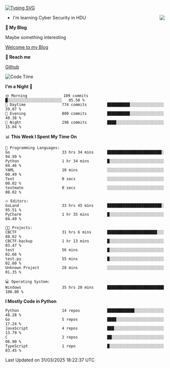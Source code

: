 [![Typing SVG](https://readme-typing-svg.herokuapp.com?font=Fira+Code&pause=1000&random=false&width=450&height=60&lines=Hello+%F0%9F%91%8B%F0%9F%8F%BB;I'm+JBNRZ)](https://git.io/typing-svg)

<a href="#">
  <img align="right" src="https://github-readme-stats.vercel.app/api?username=JBNRZ&show_icons=true&bg_color=15,f2f7fd,E0EAFC" />
</a>

- I'm learning Cyber Security in HDU

 **🌱 My Blog**

Maybe something interesting

[Welcome to my Blog](https://jbnrz.com.cn/)

 **💬 Reach me** 

[Github](https://github.com/JBNRZ)


<!--START_SECTION:waka-->
![Code Time](http://img.shields.io/badge/Code%20Time-1%2C089%20hrs%2048%20mins-blue)

**I'm a Night 🦉** 

```text
🌞 Morning                109 commits         █░░░░░░░░░░░░░░░░░░░░░░░░   05.50 % 
🌆 Daytime                774 commits         ██████████░░░░░░░░░░░░░░░   39.07 % 
🌃 Evening                800 commits         ██████████░░░░░░░░░░░░░░░   40.38 % 
🌙 Night                  298 commits         ████░░░░░░░░░░░░░░░░░░░░░   15.04 % 
```


📊 **This Week I Spent My Time On** 

```text
💬 Programming Languages: 
Go                       33 hrs 34 mins      ████████████████████████░   94.99 % 
Python                   1 hr 34 mins        █░░░░░░░░░░░░░░░░░░░░░░░░   04.46 % 
YAML                     10 mins             ░░░░░░░░░░░░░░░░░░░░░░░░░   00.49 % 
Text                     0 secs              ░░░░░░░░░░░░░░░░░░░░░░░░░   00.02 % 
textmate                 0 secs              ░░░░░░░░░░░░░░░░░░░░░░░░░   00.02 % 

🔥 Editors: 
GoLand                   33 hrs 45 mins      ████████████████████████░   95.51 % 
PyCharm                  1 hr 35 mins        █░░░░░░░░░░░░░░░░░░░░░░░░   04.49 % 

🐱‍💻 Projects: 
CBCTF                    31 hrs 6 mins       ██████████████████████░░░   88.02 % 
CBCTF-backup             1 hr 13 mins        █░░░░░░░░░░░░░░░░░░░░░░░░   03.47 % 
test                     56 mins             █░░░░░░░░░░░░░░░░░░░░░░░░   02.66 % 
test.py                  55 mins             █░░░░░░░░░░░░░░░░░░░░░░░░   02.60 % 
Unknown Project          28 mins             ░░░░░░░░░░░░░░░░░░░░░░░░░   01.35 % 

💻 Operating System: 
Windows                  35 hrs 20 mins      █████████████████████████   100.00 % 
```

**I Mostly Code in Python** 

```text
Python                   14 repos            ████████████░░░░░░░░░░░░░   48.28 % 
Go                       5 repos             ████░░░░░░░░░░░░░░░░░░░░░   17.24 % 
JavaScript               4 repos             ███░░░░░░░░░░░░░░░░░░░░░░   13.79 % 
C                        2 repos             ██░░░░░░░░░░░░░░░░░░░░░░░   06.90 % 
TypeScript               1 repo              █░░░░░░░░░░░░░░░░░░░░░░░░   03.45 % 
```




 Last Updated on 31/03/2025 18:22:37 UTC
<!--END_SECTION:waka-->
